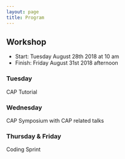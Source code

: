 ```yaml
---
layout: page
title: Program
---
```



## Workshop
* Start: Tuesday August 28th 2018 at 10 am
* Finish: Friday August 31st 2018 afternoon

### Tuesday
CAP Tutorial

### Wednesday
CAP Symposium with CAP related talks

### Thursday & Friday
Coding Sprint
